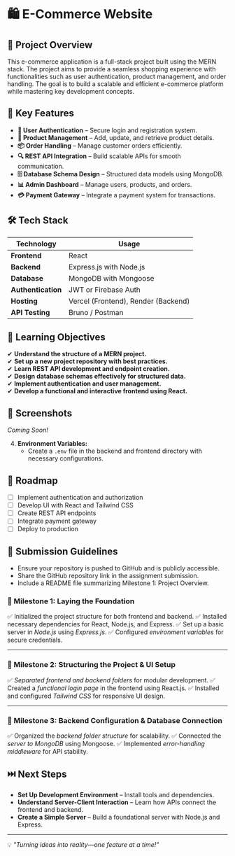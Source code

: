 
# 🛍️ E-Commerce Website

## 📌 Project Overview
This e-commerce application is a full-stack project built using the MERN stack. The project aims to provide a seamless shopping experience with functionalities such as user authentication, product management, and order handling. The goal is to build a scalable and efficient e-commerce platform while mastering key development concepts.

## 🚀 Key Features
- **🔑 User Authentication** – Secure login and registration system.
- **🛒 Product Management** – Add, update, and retrieve product details.
- **📦 Order Handling** – Manage customer orders efficiently.
- **🔍 REST API Integration** – Build scalable APIs for smooth communication.
- **🗄 Database Schema Design** – Structured data models using MongoDB.
- **📊 Admin Dashboard** – Manage users, products, and orders.
- **💳 Payment Gateway** – Integrate a payment system for transactions.

## 🛠 Tech Stack
| Technology | Usage |
|------------|-------------|
| **Frontend** | React |
| **Backend** | Express.js with Node.js |
| **Database** | MongoDB with Mongoose |
| **Authentication** | JWT or Firebase Auth |
| **Hosting** | Vercel (Frontend), Render (Backend) |
| **API Testing** | Bruno / Postman |

## 🎯 Learning Objectives
✔ **Understand the structure of a MERN project.**  
✔ **Set up a new project repository with best practices.**  
✔ **Learn REST API development and endpoint creation.**  
✔ **Design database schemas effectively for structured data.**  
✔ **Implement authentication and user management.**  
✔ **Develop a functional and interactive frontend using React.**  

## 📸 Screenshots
*Coming Soon!*


4. **Environment Variables:**  
   - Create a `.env` file in the backend and frontend directory with necessary configurations.

## 🚦 Roadmap
- [ ] Implement authentication and authorization
- [ ] Develop UI with React and Tailwind CSS
- [ ] Create REST API endpoints
- [ ] Integrate payment gateway
- [ ] Deploy to production

## 📄 Submission Guidelines
- Ensure your repository is pushed to GitHub and is publicly accessible.
- Share the GitHub repository link in the assignment submission.
- Include a README file summarizing Milestone 1: Project Overview.

### 🏁 Milestone 1: Laying the Foundation
✅ Initialized the project structure for both frontend and backend.
✅ Installed necessary dependencies for React, Node.js, and Express.
✅ Set up a basic server in *Node.js* using *Express.js*.
✅ Configured *environment variables* for secure credentials.

---

### 🏁 Milestone 2: Structuring the Project & UI Setup
✅ *Separated frontend and backend folders* for modular development.
✅ Created a *functional login page* in the frontend using React.js.
✅ Installed and configured *Tailwind CSS* for responsive UI design.

---

### 🏁 Milestone 3: Backend Configuration & Database Connection
✅ Organized the *backend folder structure* for scalability.
✅ Connected the *server to MongoDB* using Mongoose.
✅ Implemented *error-handling middleware* for API stability.

## ⏭️ Next Steps
- **Set Up Development Environment** – Install tools and dependencies.
- **Understand Server-Client Interaction** – Learn how APIs connect the frontend and backend.
- **Create a Simple Server** – Build a foundational server with Node.js and Express.

---
💡 *"Turning ideas into reality—one feature at a time!"*

